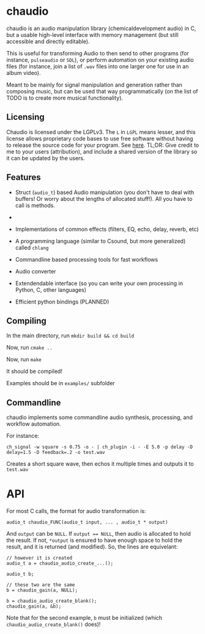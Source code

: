 
# chaudio

chaudio is an audio manipulation library (chemicaldevelopment audio) in C, but a usable high-level interface with memory management (but still accessible and directly editable).

This is useful for transforming Audio to then send to other programs (for instance, `pulseaudio` or `SDL`), or perform automation on your existing audio files (for instance, join a list of `.wav` files into one larger one for use in an album video).

Meant to be mainly for signal manipulation and generation rather than composing music, but can be used that way programmatically (on the list of TODO is to create more musical functionality).

## Licensing

Chaudio is licensed under the LGPLv3. The `L` in `LGPL` means lesser, and this license allows proprietary code bases to use free software without having to release the source code for your program. See [here](https://softwareengineering.stackexchange.com/questions/86142/what-exactly-do-i-need-to-do-if-i-use-a-lgpl-licenced-library). TL;DR: Give credit to me to your users (attribution), and include a shared version of the library so it can be updated by the users.


## Features

  * Struct (`audio_t`) based Audio manipulation (you don't have to deal with buffers! Or worry about the lengths of allocated stuff!). All you have to call is methods.
  * 

  * Implementations of common effects (filters, EQ, echo, delay, reverb, etc)
  * A programming language (similar to Csound, but more generalized) called `chlang`
  * Commandline based processing tools for fast workflows
  * Audio converter
  * Extendendable interface (so you can write your own processing in Python, C, other languages)
  * Efficient python bindings (PLANNED)


## Compiling

In the main directory, run `mkdir build && cd build`

Now, run `cmake ..`

Now, run `make`

It should be compiled!

Examples should be in `examples/` subfolder


## Commandline

chaudio implements some commandline audio synthesis, processing, and workflow automation.

For instance:

`ch_signal -w square -s 0.75 -o - | ch_plugin -i - -E 5.0 -p delay -D delay=1.5 -D feedback=.2 -o test.wav`

Creates a short square wave, then echos it multiple times and outputs it to `test.wav`


# API

For most C calls, the format for audio transformation is:

`audio_t chaudio_FUNC(audio_t input, ... , audio_t * output)`

And `output` can be `NULL`. If `output == NULL`, then audio is allocated to hold the result. If not, `*output` is ensured to have enough space to hold the result, and it is returned (and modified). So, the lines are equivelant:

```
// however it is created
audio_t a = chaudio_audio_create_...();

audio_t b;

// these two are the same
b = chaudio_gain(a, NULL);

b = chaudio_audio_create_blank();
chaudio_gain(a, &b);

```

Note that for the second example, `b` must be initialized (which `chaudio_audio_create_blank()` does)!





